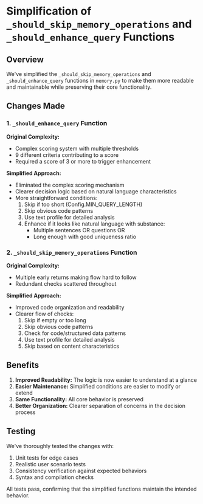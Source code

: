 # Simplification of `_should_skip_memory_operations` and `_should_enhance_query` Functions

## Overview

We've simplified the `_should_skip_memory_operations` and `_should_enhance_query` functions in `memory.py` to make them more readable and maintainable while preserving their core functionality.

## Changes Made

### 1. `_should_enhance_query` Function

**Original Complexity:**
- Complex scoring system with multiple thresholds
- 9 different criteria contributing to a score
- Required a score of 3 or more to trigger enhancement

**Simplified Approach:**
- Eliminated the complex scoring mechanism
- Clearer decision logic based on natural language characteristics
- More straightforward conditions:
  1. Skip if too short (Config.MIN_QUERY_LENGTH)
  2. Skip obvious code patterns
  3. Use text profile for detailed analysis
  4. Enhance if it looks like natural language with substance:
     - Multiple sentences OR questions OR
     - Long enough with good uniqueness ratio

### 2. `_should_skip_memory_operations` Function

**Original Complexity:**
- Multiple early returns making flow hard to follow
- Redundant checks scattered throughout

**Simplified Approach:**
- Improved code organization and readability
- Clearer flow of checks:
  1. Skip if empty or too long
  2. Skip obvious code patterns
  3. Check for code/structured data patterns
  4. Use text profile for detailed analysis
  5. Skip based on content characteristics

## Benefits

1. **Improved Readability:** The logic is now easier to understand at a glance
2. **Easier Maintenance:** Simplified conditions are easier to modify or extend
3. **Same Functionality:** All core behavior is preserved
4. **Better Organization:** Clearer separation of concerns in the decision process

## Testing

We've thoroughly tested the changes with:
1. Unit tests for edge cases
2. Realistic user scenario tests
3. Consistency verification against expected behaviors
4. Syntax and compilation checks

All tests pass, confirming that the simplified functions maintain the intended behavior.